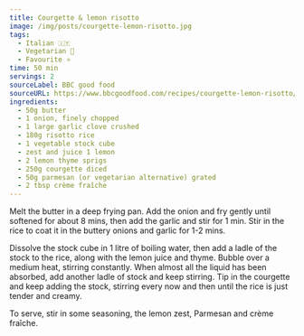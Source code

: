 ```yaml
---
title: Courgette & lemon risotto
image: /img/posts/courgette-lemon-risotto.jpg
tags:
  - Italian 🇮🇹
  - Vegetarian 🌿
  - Favourite ⭐
time: 50 min
servings: 2
sourceLabel: BBC good food
sourceURL: https://www.bbcgoodfood.com/recipes/courgette-lemon-risotto/
ingredients:
  - 50g butter
  - 1 onion, finely chopped
  - 1 large garlic clove crushed
  - 180g risotto rice
  - 1 vegetable stock cube
  - zest and juice 1 lemon
  - 2 lemon thyme sprigs
  - 250g courgette diced
  - 50g parmesan (or vegetarian alternative) grated
  - 2 tbsp crème fraîche
---
```


Melt the butter in a deep frying pan. Add the onion and fry gently until softened for about 8 mins, then add the garlic and stir for 1 min. Stir in the rice to coat it in the buttery onions and garlic for 1-2 mins.

Dissolve the stock cube in 1 litre of boiling water, then add a ladle of the stock to the rice, along with the lemon juice and thyme. Bubble over a medium heat, stirring constantly. When almost all the liquid has been absorbed, add another ladle of stock and keep stirring. Tip in the courgette and keep adding the stock, stirring every now and then until the rice is just tender and creamy.

To serve, stir in some seasoning, the lemon zest, Parmesan and crème fraîche.